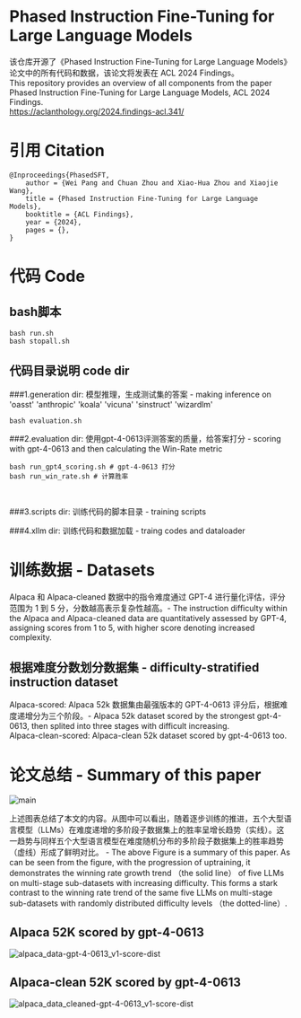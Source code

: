 # Phased Instruction Fine-Tuning for Large Language Models
该仓库开源了《Phased Instruction Fine-Tuning for Large Language Models》论文中的所有代码和数据，该论文将发表在 ACL 2024 Findings。<br>
This repository provides an overview of all components from the paper Phased Instruction Fine-Tuning for Large Language Models, ACL 2024 Findings.<br>
https://aclanthology.org/2024.findings-acl.341/

# 引用 Citation
```
@Inproceedings{PhasedSFT,
    author = {Wei Pang and Chuan Zhou and Xiao-Hua Zhou and Xiaojie Wang},
    title = {Phased Instruction Fine-Tuning for Large Language Models},
    booktitle = {ACL Findings},
    year = {2024},
    pages = {},
}
```


# 代码 Code
## bash脚本
```
bash run.sh
bash stopall.sh
```

## 代码目录说明 code dir
###1.generation dir: 模型推理，生成测试集的答案 - making inference on 'oasst' 'anthropic' 'koala' 'vicuna' 'sinstruct' 'wizardlm'<br>
```
bash evaluation.sh
```

###2.evaluation dir: 使用gpt-4-0613评测答案的质量，给答案打分 - scoring with gpt-4-0613 and then calculating the Win-Rate metric<br>
```
bash run_gpt4_scoring.sh # gpt-4-0613 打分
bash run_win_rate.sh # 计算胜率
```
<br>

###3.scripts dir: 训练代码的脚本目录 - training scripts<br>

###4.xllm dir: 训练代码和数据加载 - traing codes and dataloader<br>

# 训练数据 - Datasets
Alpaca 和 Alpaca-cleaned 数据中的指令难度通过 GPT-4 进行量化评估，评分范围为 1 到 5 分，分数越高表示复杂性越高。- The instruction difficulty within the Alpaca and Alpaca-cleaned data are quantitatively assessed by GPT-4, assigning scores from 1 to 5, with higher score denoting increased complexity.<br>

## 根据难度分数划分数据集 - difficulty-stratified instruction dataset

Alpaca-scored: Alpaca 52k 数据集由最强版本的 GPT-4-0613 评分后，根据难度递增分为三个阶段。- Alpaca 52k dataset scored by the strongest gpt-4-0613, then splited into three stages with difficult increasing.<br>
Alpaca-clean-scored: Alpaca-clean 52k dataset scored by gpt-4-0613 too.<br>

# 论文总结 - Summary of this paper
![main](https://github.com/xubuvd/PhasedSFT/assets/59753505/4458ed34-241e-43f4-a8b9-161d3c31be03)

上述图表总结了本文的内容。从图中可以看出，随着逐步训练的推进，五个大型语言模型（LLMs）在难度递增的多阶段子数据集上的胜率呈增长趋势（实线）。这一趋势与同样五个大型语言模型在难度随机分布的多阶段子数据集上的胜率趋势（虚线）形成了鲜明对比。 - The above Figure is a summary of this paper. As can be seen from the figure, with the progression of uptraining, it demonstrates the winning rate growth trend （the solid line） of five LLMs on multi-stage sub-datasets with increasing difficulty. This forms a stark contrast to the winning rate trend of the same five LLMs on multi-stage sub-datasets with randomly distributed difficulty levels （the dotted-line）.<br>

## Alpaca 52K scored by gpt-4-0613
![alpaca_data-gpt-4-0613_v1-score-dist](https://github.com/xubuvd/PhasedSFT/assets/59753505/f93ce7c1-9987-4a54-94d4-ed0455cc1ac2)

## Alpaca-clean 52K scored by gpt-4-0613
![alpaca_data_cleaned-gpt-4-0613_v1-score-dist](https://github.com/xubuvd/PhasedSFT/assets/59753505/bdff903d-0fcd-4ffc-adbf-e9cfebbbc1bf)

